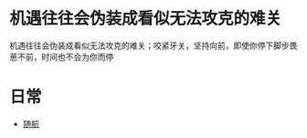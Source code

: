 # 机遇往往会伪装成看似无法攻克的难关

机遇往往会伪装成看似无法攻克的难关；咬紧牙关，坚持向前，即使你停下脚步畏葸不前，时间也不会为你而停

# 日常

- [随航](https://github.com/WuWenbo1996/blog/blob/main/Mac%E9%9A%8F%E8%88%AA%E8%B0%83%E8%AF%95.md)
